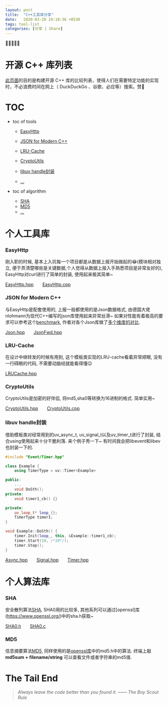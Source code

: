 ```yaml
---
layout: post
title:  "C++工具库分享"
date:   2020-03-20 19:10:36 +0530
tags: tool-list 
categories: [分享 | Share]
---
```

:star2::star2::star2::star2::star2:



# 开源 C++ 库列表

[此页面](https://zh.cppreference.com/mwiki/index.php?title=cpp/links/libs&variant=zh-hans)的目的是构建开源 C++ 库的比较列表，使得人们在需要特定功能的实现时，不必浪费时间在网上（ DuckDuckGo 、谷歌、必应等）搜索。赞:star2:


# TOC
+ toc of tools
  - <a href="#t1">EasyHttp</a> 

  - <a href="#t2">JSON for Modern C++</a> 

  - <a href="#t3">LRU-Cache</a> 

  - <a href="#t4">CryptoUtils</a>

  - <a href="#t5">libuv handle封装</a>

  - <a href="#t6">...</a>

+ toc of algorithm
  - <a href="#a1">SHA</a>
  - <a href="#a2">MD5</a>
  - <a href="#a3">...</a>


# 个人工具库

### <a name="t1">EasyHttp</a> 

刚入职的时候, 基本上入坑每一个项目都是从数据上报开始做起的:joy:(模块相对独立, 便于弄清楚哪些是关键数据,个人觉得从数据上报入手熟悉项目是非常友好的), EasyHttp对curl进行了简单的封装, 使用起来极其简单~ 

[EasyHttp.hpp](https://raw.githubusercontent.com/SonderEASE/lewis-blog.io/master/BlogCode/tool-list/EasyHttp/EasyHttp.hpp)&#8195;&#8195;[EasyHttp.cpp](https://raw.githubusercontent.com/SonderEASE/lewis-blog.io/master/BlogCode/tool-list/EasyHttp/EasyHttp.cpp)

### <a name="t2">JSON for Modern C++</a> 

与EasyHttp是配套使用的, 上报一般都使用的是Json数据格式, 由德国大佬nlohmann为现代C++编写的json库使用起来异常丝滑~ 如果对性能有着极高的要求可以参考这个[benchmark](https://github.com/miloyip/nativejson-benchmark), 作者对各个Json库做了[多个维度的对比](https://www.zhihu.com/question/23654513).

[Json.hpp](https://raw.githubusercontent.com/SonderEASE/lewis-blog.io/master/BlogCode/tool-list/nlohmann/json.hpp)&#8195;&#8195;[JsonFwd.hpp](https://raw.githubusercontent.com/SonderEASE/lewis-blog.io/master/BlogCode/tool-list/nlohmann/json_fwd.hpp)

### <a name="t3">LRU-Cache</a> 

在设计中继转发的时候有用到, 这个模板类实现的LRU-cache看着异常顺眼, 没有一行碍眼的代码, 不需要动脑经就能看得懂:wink:

[LRUCache.hpp](https://raw.githubusercontent.com/SonderEASE/lewis-blog.io/master/BlogCode/tool-list/LRU-Cache/LRUCache.hpp)

### <a name="t4">CryptoUtils</a> 

CryptoUtils是加密的好伴侣, 将md5,sha0等转换为16进制的格式. 简单实用~

[CryptoUtils.hpp](https://raw.githubusercontent.com/SonderEASE/lewis-blog.io/master/BlogCode/tool-list/CryptoUtils/CryptoUtils.hpp)&#8195;&#8195;[CryptoUtils.cpp](https://raw.githubusercontent.com/SonderEASE/lewis-blog.io/master/BlogCode/tool-list/CryptoUtils/CryptoUtils.cpp)

### <a name="t5">libuv handle封装</a> 

借助模板类对经常用到的uv_async_t, uv_signal_t以及uv_timer_t进行了封装, 结合using使用起来十分干脆利落. 来个例子秀一下~ 有时间我会把libevent和libev也封装一下的.

```c++
#include "Event/Timer.hpp"

class Example {
    using TimerType = uv::Timer<Example>

public:
    ...
    void DoSth();
private:
    void timer1_cb() {}

private:
    uv_loop_t* loop_{};
    TimerType timer1;
}

void Example::DoSth() {
    timer.Init(loop_, this, &Example::timer1_cb);
    timer.Start(10, /*10*/);
    timer.Stop();
}

```

[Async.hpp](https://raw.githubusercontent.com/SonderEASE/lewis-blog.io/master/BlogCode/tool-list/Event/Async.hpp)&#8195;&#8195;[Signal.hpp](https://raw.githubusercontent.com/SonderEASE/lewis-blog.io/master/BlogCode/tool-list/Event/Signal.hpp)&#8195;&#8195;[Timer.hpp](https://raw.githubusercontent.com/SonderEASE/lewis-blog.io/master/BlogCode/tool-list/Event/Timer.hpp)



# 个人算法库

### <a name="a1">SHA</a> 

安全散列算法[SHA](https://zh.wikipedia.org/wiki/SHA%E5%AE%B6%E6%97%8F), SHA0用的比较多, 其他系列可以通过[openssl]库(https://www.openssl.org/)中的sha.h获取~

[SHA0.h](https://raw.githubusercontent.com/SonderEASE/lewis-blog.io/master/BlogCode/tool-list/algorithm/SHA0/SHA0.h)&#8195;&#8195;[SHA0.c](https://raw.githubusercontent.com/SonderEASE/lewis-blog.io/master/BlogCode/tool-list/algorithm/SHA0/SHA0.c)

### <a name="a2">MD5</a> 

信息摘要算法[MD5](https://zh.wikipedia.org/wiki/MD5), 同样使用的是[openssl库](https://www.openssl.org/)中的md5.h中的算法. 终端上敲 **md5sum + filename/string** 可以查看文件或者字符串的md5值.



# The Tail End
> *Always leave the code better than you found it. —— The Boy Scout Rule*

